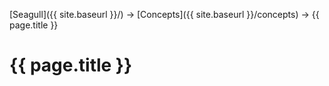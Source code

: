 [Seagull]({{ site.baseurl }}/) &rarr;
[Concepts]({{ site.baseurl }}/concepts) &rarr;
{{ page.title }}

# {{ page.title }}